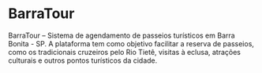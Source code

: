 # BarraTour
BarraTour – Sistema de agendamento de passeios turísticos em Barra Bonita - SP. A plataforma tem como objetivo facilitar a reserva de passeios, como os tradicionais cruzeiros pelo Rio Tietê, visitas à eclusa, atrações culturais e outros pontos turísticos da cidade.
